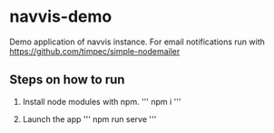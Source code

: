 # navvis-demo
Demo application of navvis instance. For email notifications run with https://github.com/timpec/simple-nodemailer

## Steps on how to run

1. Install node modules with npm.
'''
npm i
'''

2. Launch the app
'''
npm run serve
'''